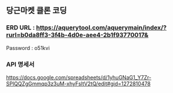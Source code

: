 ## 당근마켓 클론 코딩
### ERD URL : https://aquerytool.com/aquerymain/index/?rurl=b0da8ff3-3f4b-4d0e-aee4-2b1f93770017&
Password : o51kvi

### API 명세서
https://docs.google.com/spreadsheets/d/1yhuGNaG1_Y7Zr-SPlQQZgGmmqp3z3uM-xhyFsltV2tQ/edit#gid=1272810478
